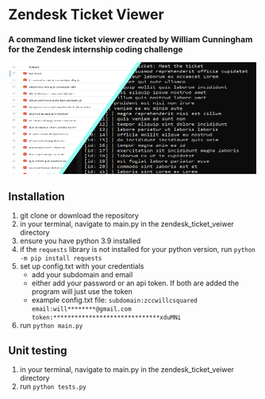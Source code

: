 # Zendesk Ticket Viewer
### A command line ticket viewer created by William Cunningham for the Zendesk internship coding challenge
!["splash image"](splash.png)
## Installation
1. git clone or download the repository
2. in your terminal, navigate to main.py in the zendesk_ticket_veiwer directory
3. ensure you have python 3.9 installed
4. if the `requests` library is not installed for your python version, run `python -m pip install requests`
5. set up config.txt with your credentials
    * add your subdomain and email
    * either add your password or an api token. If both are added the program will just use the token
    * example config.txt file:
      `subdomain:zccwillcsquared
email:will********@gmail.com
token:******************************xduMNi`
7. run `python main.py`


## Unit testing
1. in your terminal, navigate to main.py in the zendesk_ticket_veiwer directory
2. run `python tests.py`
